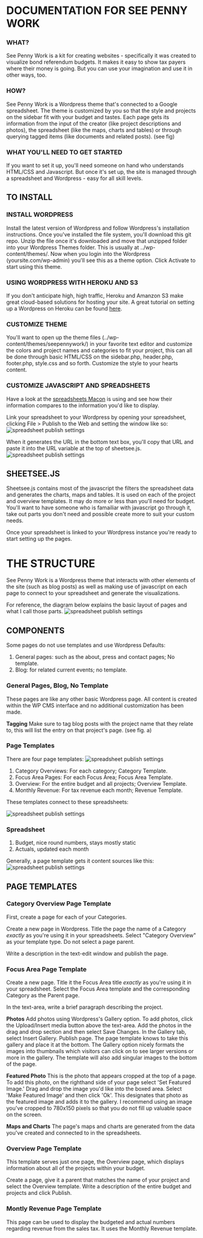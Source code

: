 # DOCUMENTATION FOR SEE PENNY WORK
### WHAT?
See Penny Work is a kit for creating websites - specifically it was created to visualize bond referendum budgets. It makes it easy to show tax payers where their money is going. But you can use your imagination and use it in other ways, too.

### HOW?
See Penny Work is a Wordpress theme that's connected to a Google spreadsheet. The theme is customized by you so that the style and projects on the sidebar fit with your budget and tastes. Each page gets its information from the input of the creator (like project descriptions and photos), the spreadsheet (like the maps, charts and tables) or through querying tagged items (like documents and related posts). (see fig)

### WHAT YOU'LL NEED TO GET STARTED
If you want to set it up, you'll need someone on hand who understands HTML/CSS and Javascript. But once it's set up, the site is managed through a spreadsheet and Wordpress - easy for all skill levels. 

## TO INSTALL

### INSTALL WORDPRESS 
Install the latest version of Wordpress and follow Wordpress's installation instructions. Once you've installed the file system, you'll download this git repo. Unzip the file once it's downloaded and move that unzipped folder into your Wordpress Themes folder. This is usually at ../wp-content/themes/. Now when you login into the Wordpress (yoursite.com/wp-admin) you'll see this as a theme option. Click Activate to start using this theme.

### USING WORDPRESS WITH HEROKU AND S3
If you don't anticipate high, high traffic, Heroku and Amanzon S3 make great cloud-based solutions for hosting your site. A great tutorial on setting up a Wordpress on Heroku can be found [here]().

### CUSTOMIZE THEME
You'll want to open up the theme files (../wp-content/themes/seepennywork/) in your favorite text editor and customize the colors and project names and categories to fit your project, this can all be done through basic HTML/CSS on the sidebar.php, header.php, footer.php, style.css and so forth. Customize the style to your hearts content.

### CUSTOMIZE JAVASCRIPT AND SPREADSHEETS
Have a look at the [spreadsheets Macon]() is using and see how their information compares to the information you'd like to display. 	

Link your spreadsheet to your Wordpress by opening your spreadsheet, clicking File > Publish to the Web and setting the window like so: 
![spreadsheet publish settings](https://github.com/codeforamerica/wp-splost/raw/master/readme-imgs/publish-spreadsheet.png)

When it generates the URL in the bottom text box, you'll copy that URL and paste it into the URL variable at the top of sheetsee.js.
![spreadsheet publish settings](https://github.com/codeforamerica/wp-splost/raw/master/readme-imgs/sheetsee-url.png)

## SHEETSEE.JS
Sheetsee.js contains most of the javascript the filters the spreadsheet data and generates the charts, maps and tables. It is used on each of the project and overview templates. It may do more or less than you'll need for budget. You'll want to have someone who is famailiar with javascript go through it, take out parts you don't need and possible create more to suit your custom needs.

Once your spreadsheet is linked to your Wordpress instance you're ready to start setting up the pages.


# THE STRUCTURE
See Penny Work is a Wordpress theme that interacts with other elements of the site (such as blog posts) as well as making use of javascript on each page to connect to your spreadsheet and generate the visualizations. 

For reference, the diagram below explains the basic layout of pages and what I call those parts.
![spreadsheet publish settings](https://raw.github.com/codeforamerica/wp-splost/master/readme-imgs/page-structure.png)

## COMPONENTS
Some pages do not use templates and use Wordpress Defaults:
1. General pages: such as the about, press and contact pages; No template.
2. Blog: for related current events; no template.

### General Pages, Blog, No Template
These pages are like any other basic Wordpress page. All content is created within the WP CMS interface and no additional customization has been made. 

**Tagging**
Make sure to tag blog posts with the project name that they relate to, this will list the entry on that project's page.
(see fig. a)

### Page Templates
There are four page templates:
![spreadsheet publish settings](https://raw.github.com/codeforamerica/wp-splost/master/readme-imgs/templates.png)

1. Category Overviews: For each category; Category Template.
2. Focus Area Pages: For each Focus Area; Focus Area Template.
3. Overview: For the entire budget and all projects; Overview Template.
3. Monthly Revenue: For tax revenue each month; Revenue Template.

These templates connect to these spreadsheets:

![spreadsheet publish settings](https://github.com/codeforamerica/wp-splost/raw/master/readme-imgs/spreadsheet-threads.png)

### Spreadsheet
1. Budget, nice round numbers, stays mostly static
2. Actuals, updated each month

Generally, a page template gets it content sources like this:
![spreadsheet publish settings](https://raw.github.com/codeforamerica/wp-splost/master/readme-imgs/content-sources.png)


## PAGE TEMPLATES

### Category Overview Page Template
First, create a page for each of your Categories.
 
Create a new page in Wordpress. Title the page the name of a Category *exactly* as you're using it in your spreadsheets. Select "Category Overview" as your template type. Do not select a page parent. 

Write a description in the text-edit window and publish the page.

### Focus Area Page Template
Create a new page. Title it the Focus Area title *exactly* as you're using it in your spreadsheet. Select the Focus Area template and the corresponding Category as the Parent page. 

In the text-area, write a brief paragraph describing the project. 

**Photos**
Add photos using Wordpress's Gallery option. To add photos, click the Upload/Insert media button above the text-area. Add the photos in the drag and drop section and then select Save Changes. In the Gallery tab, select Insert Gallery. Publish page. The page template knows to take this gallery and place it at the bottom. The Gallery option nicely formats the images into thumbnails which visitors can click on to see larger versions or more in the gallery. The template will also add singular images to the bottom of the page.

**Featured Photo**
This is the photo that appears cropped at the top of a page. To add this photo, on the righthand side of your page select 'Set Featured Image.' Drag and drop the image you'd like into the boxed area. Select 'Make Featured Image' and then click 'Ok'. This designates that photo as the featured image and adds it to the gallery. I recommend using an image you've cropped to 780x150 pixels so that you do not fill up valuable space on the screen.

**Maps and Charts**
The page's maps and charts are generated from the data you've created and connected to in the spreadsheets.

### Overview Page Template
This template serves just one page, the Overview page, which displays information about all of the projects within your budget. 

Create a page, give it a parent that matches the name of your project and select the Overview template. Write a description of the entire budget and projects and click Publish.

### Montly Revenue Page Template
This page can be used to display the budgeted and actual numbers regarding revenue from the sales tax. It uses the Monthly Revenue template.




